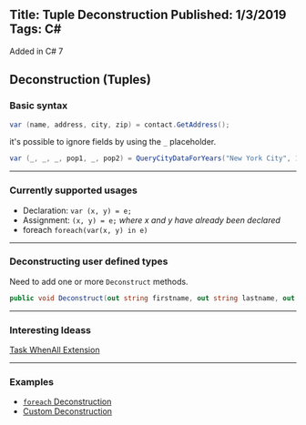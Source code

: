 Title: Tuple Deconstruction
Published: 1/3/2019
Tags: C#
---

Added in C# 7 

## Deconstruction (Tuples)

### Basic syntax

```csharp
var (name, address, city, zip) = contact.GetAddress();
```

it's possible to ignore fields by using the `_` placeholder.

```csharp
var (_, _, _, pop1, _, pop2) = QueryCityDataForYears("New York City", 1960, 2010);
```
---
### Currently supported usages
- Declaration: `var (x, y) = e;`
- Assignment: `(x, y) = e;` *where x and y have already been declared*
- foreach `foreach(var(x, y) in e)` 

---
### Deconstructing user defined types

Need to add one or more `Deconstruct` methods.

```csharp
public void Deconstruct(out string firstname, out string lastname, out string middleinitial)
```

---
### Interesting Ideass
[Task WhenAll Extension](https://compiledexperience.com/blog/posts/abusing-tuples)

--- 
### Examples
- [`foreach` Deconstruction](ForEachDeconstruction.cs)
- [Custom Deconstruction](CustomDeconstruction.cs)
  